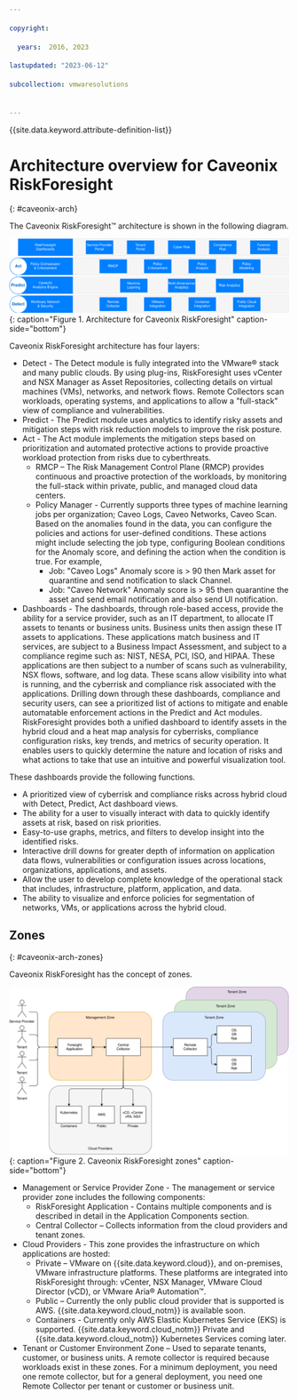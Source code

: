 ```yaml
---

copyright:

  years:  2016, 2023

lastupdated: "2023-06-12"

subcollection: vmwaresolutions


---
```


{{site.data.keyword.attribute-definition-list}}

# Architecture overview for Caveonix RiskForesight
{: #caveonix-arch}

The Caveonix RiskForesight™ architecture is shown in the following diagram.

![Architecture diagram](../../images/caveonix-architecture.svg "Architecture diagram"){: caption="Figure 1. Architecture for Caveonix RiskForesight" caption-side="bottom"}

Caveonix RiskForesight architecture has four layers:
* Detect - The Detect module is fully integrated into the VMware® stack and many public clouds. By using plug-ins, RiskForesight uses vCenter and NSX Manager as Asset Repositories, collecting details on virtual machines (VMs), networks, and network flows. Remote Collectors scan workloads, operating systems, and applications to allow a "full-stack" view of compliance and vulnerabilities.
* Predict - The Predict module uses analytics to identify risky assets and mitigation steps with risk reduction models to improve the risk posture.
* Act - The Act module implements the mitigation steps based on prioritization and automated protective actions to provide proactive workload protection from risks due to cyberthreats.
   * RMCP – The Risk Management Control Plane (RMCP) provides continuous and proactive protection of the workloads, by monitoring the full-stack within private, public, and managed cloud data centers.
   * Policy Manager - Currently supports three types of machine learning jobs per organization; Caveo Logs, Caveo Networks, Caveo Scan. Based on the anomalies found in the data, you can configure the policies and actions for user-defined conditions. These actions might include selecting the job type, configuring Boolean conditions for the Anomaly score, and defining the action when the condition is true. For example,
      * Job: "Caveo Logs" Anomaly score is > 90 then Mark asset for quarantine and send notification to slack Channel.
      * Job: "Caveo Network" Anomaly score is > 95 then quarantine the asset and send email notification and also send UI notification.
* Dashboards - The dashboards, through role-based access, provide the ability for a service provider, such as an IT department, to allocate IT assets to tenants or business units. Business units then assign these IT assets to applications. These applications match business and IT services, are subject to a Business Impact Assessment, and subject to a compliance regime such as: NIST, NESA, PCI, ISO, and HIPAA. These applications are then subject to a number of scans such as vulnerability, NSX flows, software, and log data. These scans allow visibility into what is running, and the cyberrisk and compliance risk associated with the applications. Drilling down through these dashboards, compliance and security users, can see a prioritized list of actions to mitigate and enable automatable enforcement actions in the Predict and Act modules. RiskForesight provides both a unified dashboard to identify assets in the hybrid cloud and a heat map analysis for cyberrisks, compliance configuration risks, key trends, and metrics of security operation. It enables users to quickly determine the nature and location of risks and what actions to take that use an intuitive and powerful visualization tool.

These dashboards provide the following functions.
* A prioritized view of cyberrisk and compliance risks across hybrid cloud with Detect, Predict, Act dashboard views.
* The ability for a user to visually interact with data to quickly identify assets at risk, based on risk priorities.
* Easy-to-use graphs, metrics, and filters to develop insight into the identified risks.
* Interactive drill downs for greater depth of information on application data flows, vulnerabilities or configuration issues across locations, organizations, applications, and assets.
* Allow the user to develop complete knowledge of the operational stack that includes, infrastructure, platform, application, and data.
* The ability to visualize and enforce policies for segmentation of networks, VMs, or applications across the hybrid cloud.

## Zones
{: #caveonix-arch-zones}

Caveonix RiskForesight has the concept of zones.

![Zones diagram](../../images/caveonix-zones.svg "Zones diagram"){: caption="Figure 2. Caveonix RiskForesight zones" caption-side="bottom"}

* Management or Service Provider Zone - The management or service provider zone includes the following components:
   * RiskForesight Application - Contains multiple components and is described in detail in the Application Components section.
   * Central Collector – Collects information from the cloud providers and tenant zones.
* Cloud Providers - This zone provides the infrastructure on which applications are hosted:
   * Private – VMware on {{site.data.keyword.cloud}}, and on-premises, VMware infrastructure platforms. These platforms are integrated into RiskForesight through: vCenter, NSX Manager, VMware Cloud Director (vCD), or VMware Aria® Automation™.
   * Public – Currently the only public cloud provider that is supported is AWS. {{site.data.keyword.cloud_notm}} is available soon.
   * Containers - Currently only AWS Elastic Kubernetes Service (EKS) is supported. {{site.data.keyword.cloud_notm}} Private and {{site.data.keyword.cloud_notm}} Kubernetes Services coming later.
* Tenant or Customer Environment Zone – Used to separate tenants, customer, or business units. A remote collector is required because workloads exist in these zones. For a minimum deployment, you need one remote collector, but for a general deployment, you need one Remote Collector per tenant or customer or business unit.
